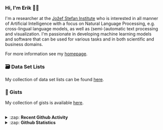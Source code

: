 ### Hi, I'm Erik 👋🏼 

I'm a researcher at the [Jožef Stefan Institute][job] who is interested in all manner of Artificial Intelligence with a focus on Natural Language Processing, e.g. cross-lingual language models, as well as (semi-)automatic text processing and visualization. I'm passionate in developing machine learning models and software that can be used for various tasks and in both scientific and business domains.

For more information see my [homepage][homepage].

### 🗃️ Data Set Lists
My collection of data set lists can be found [here][datasets].

### 🔖 Gists
My collection of gists is available [here][gists].

<br />

<details>
  <summary>:zap: <b>Recent Github Activity</b></summary>
  
<!--START_SECTION:activity-->
1. 🎉 Merged PR [#54](https://github.com/JozefStefanInstitute/eLENS-miner-system/pull/54) in [JozefStefanInstitute/eLENS-miner-system](https://github.com/JozefStefanInstitute/eLENS-miner-system)
2. 🎉 Merged PR [#53](https://github.com/JozefStefanInstitute/eLENS-miner-system/pull/53) in [JozefStefanInstitute/eLENS-miner-system](https://github.com/JozefStefanInstitute/eLENS-miner-system)
3. 🎉 Merged PR [#52](https://github.com/JozefStefanInstitute/eLENS-miner-system/pull/52) in [JozefStefanInstitute/eLENS-miner-system](https://github.com/JozefStefanInstitute/eLENS-miner-system)
4. 🎉 Merged PR [#51](https://github.com/JozefStefanInstitute/eLENS-miner-system/pull/51) in [JozefStefanInstitute/eLENS-miner-system](https://github.com/JozefStefanInstitute/eLENS-miner-system)
5. 🎉 Merged PR [#50](https://github.com/JozefStefanInstitute/eLENS-miner-system/pull/50) in [JozefStefanInstitute/eLENS-miner-system](https://github.com/JozefStefanInstitute/eLENS-miner-system)
<!--END_SECTION:activity-->

</details>

<details>
  <summary>:zap: <b>Github Statistics</b></summary>
  
  <img align="left" alt="codeSTACKr's Github Stats" src="https://github-readme-stats.vercel.app/api?username=eriknovak&show_icons=true&theme=buefy&hide_border=true" />

</details>

[job]: https://ailab.ijs.si/
[homepage]: https://ailab.ijs.si/eriknovak/
[gists]: https://gist.github.com/ErikNovak
[datasets]: ./datasets/README.md
